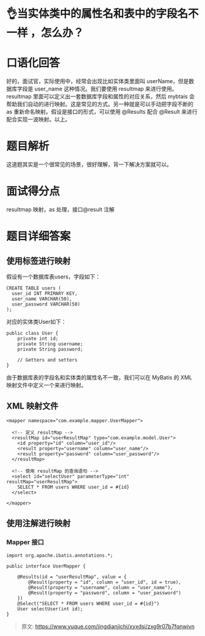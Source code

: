 # 👌当实体类中的属性名和表中的字段名不一样 ，怎么办？

# 口语化回答
好的，面试官，实际使用中，经常会出现比如实体类里面叫 userName，但是数据库字段是 user_name 这种情况。我们要使用 resultmap 来进行使用。resultmap 里面可以定义出一套数据库字段和属性的对应关系，然后 mybtais 会帮助我们自动的进行映射。这是常见的方式。另一种就是可以手动把字段不断的 as 重新命名映射。假设是接口的形式，可以使用 @Results 配合 @Result 来进行配合实现一波映射。以上。

# 题目解析
这道题其实是一个很常见的场景，很好理解，背一下解决方案就可以。

# 面试得分点
resultmap 映射，as 处理，接口@result 注解

# 题目详细答案
## 使用<resultMap>标签进行映射
假设有一个数据库表users，字段如下：

```plain
CREATE TABLE users (
  user_id INT PRIMARY KEY,
  user_name VARCHAR(50),
  user_password VARCHAR(50)
);
```

对应的实体类User如下：

```plain
public class User {
    private int id;
    private String username;
    private String password;

    // Getters and setters
}
```

由于数据库表的字段名和实体类的属性名不一致，我们可以在 MyBatis 的 XML 映射文件中定义一个<resultMap>来进行映射。

## XML 映射文件
```plain
<mapper namespace="com.example.mapper.UserMapper">

  <!-- 定义 resultMap -->
  <resultMap id="userResultMap" type="com.example.model.User">
    <id property="id" column="user_id"/>
    <result property="username" column="user_name"/>
    <result property="password" column="user_password"/>
  </resultMap>

  <!-- 使用 resultMap 的查询语句 -->
  <select id="selectUser" parameterType="int" resultMap="userResultMap">
    SELECT * FROM users WHERE user_id = #{id}
  </select>

</mapper>
```

## 使用注解进行映射
### Mapper 接口
```plain
import org.apache.ibatis.annotations.*;

public interface UserMapper {

    @Results(id = "userResultMap", value = {
        @Result(property = "id", column = "user_id", id = true),
        @Result(property = "username", column = "user_name"),
        @Result(property = "password", column = "user_password")
    })
    @Select("SELECT * FROM users WHERE user_id = #{id}")
    User selectUser(int id);
}
```



> 原文: <https://www.yuque.com/jingdianjichi/xyxdsi/zxg9r07b7fqnwivn>